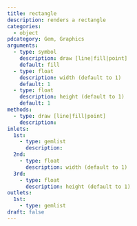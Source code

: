 ```yaml
---
title: rectangle
description: renders a rectangle
categories:
  - object
pdcategory: Gem, Graphics
arguments:
  - type: symbol
    description: draw [line|fill|point]
    default: fill
  - type: float
    description: width (default to 1)
    default: 1
  - type: float
    description: height (default to 1)
    default: 1
methods:
  - type: draw [line|fill|point]
    description:
inlets:
  1st:
    - type: gemlist
      description:
  2nd:
    - type: float
      description: width (default to 1)
  3rd:
    - type: float
      description: height (default to 1)
outlets:
  1st:
    - type: gemlist
draft: false
---
```

